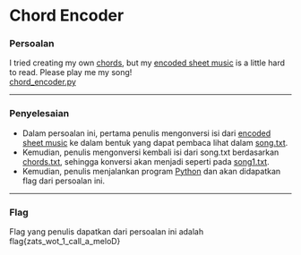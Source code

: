 # Chord Encoder

### Persoalan

I tried creating my own [chords](https://static.tjctf.org/67be5bd036a4be8323314d1da6ad2e673963f76634a62ec47d53fb07a04a3722_chords.txt), but my [encoded sheet music](https://static.tjctf.org/c29857b8d4d1b2dfe502b5053d73844a08358ae681b2af8de6829b765dc2c28e_notes.txt) is a little hard to read. Please play me my song! \
[chord_encoder.py](https://github.com/Bhaskaraa/EAS_Keamanan-Web-dan-Aplikasi_05311840000007/blob/master/Reversing/Chord%20Encoder/Chord%20Encoder.py)
____________________________________

### Penyelesaian

- Dalam persoalan ini, pertama penulis mengonversi isi dari [encoded sheet music](https://static.tjctf.org/c29857b8d4d1b2dfe502b5053d73844a08358ae681b2af8de6829b765dc2c28e_notes.txt) ke dalam bentuk yang dapat pembaca lihat dalam [song.txt](https://github.com/Bhaskaraa/EAS_Keamanan-Web-dan-Aplikasi_05311840000007/blob/master/Reversing/Chord%20Encoder/song.txt). 
- Kemudian, penulis mengonversi kembali isi dari song.txt berdasarkan [chords.txt](https://github.com/Bhaskaraa/EAS_Keamanan-Web-dan-Aplikasi_05311840000007/blob/master/Reversing/Chord%20Encoder/chords.txt), sehingga konversi akan menjadi seperti pada [song1.txt](https://github.com/Bhaskaraa/EAS_Keamanan-Web-dan-Aplikasi_05311840000007/blob/master/Reversing/Chord%20Encoder/song1.txt). 
- Kemudian, penulis menjalankan program [Python](https://github.com/Bhaskaraa/EAS_Keamanan-Web-dan-Aplikasi_05311840000007/blob/master/Reversing/Chord%20Encoder/Chord%20Encoder.py) dan akan didapatkan flag dari persoalan ini.
____________________________________

### Flag

Flag yang penulis dapatkan dari persoalan ini adalah flag{zats_wot_1_call_a_meloD}
